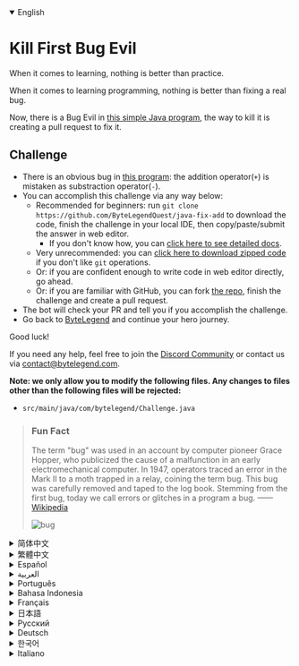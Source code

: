 <details open='true'>
<summary>English</summary>

# Kill First Bug Evil

When it comes to learning, nothing is better than practice.

When it comes to learning programming, nothing is better than fixing a real bug.

Now, there is a Bug Evil in [this simple Java program](https://github.com/ByteLegendQuest/java-fix-add/blob/main/src/main/java/com/bytelegend/Challenge.java),
the way to kill it is creating a pull request to fix it.

## Challenge
- There is an obvious bug in [this program](https://github.com/ByteLegendQuest/java-fix-add/blob/main/src/main/java/com/bytelegend/Challenge.java): the addition operator(`+`) is mistaken as substraction operator(`-`).
- You can accomplish this challenge via any way below:
  - Recommended for beginners: run `git clone https://github.com/ByteLegendQuest/java-fix-add` to download the code,
    finish the challenge in your local IDE, then copy/paste/submit the answer in web editor.
    - If you don't know how, you can [click here to see detailed docs](https://github.com/ByteLegendQuest/java-fix-add/blob/main/docs/en/clone-and-import.md).
  - Very unrecommended: you can [click here to download zipped code](https://codeload.github.com/ByteLegendQuest/java-fix-add/zip/refs/heads/main) if you don't like `git` operations.
  - Or: if you are confident enough to write code in web editor directly, go ahead.
  - Or: if you are familiar with GitHub, you can fork [the repo](https://github.com/ByteLegendQuest/java-fix-add), finish the challenge and create a pull request.
- The bot will check your PR and tell you if you accomplish the challenge.
- Go back to [ByteLegend](https://bytelegend.com) and continue your hero journey.

Good luck!

If you need any help, feel free to join the [Discord Community](https://discord.gg/35RreUUGWt) or contact us via [contact@bytelegend.com](mailto:contact@bytelegend.com).

**Note: we only allow you to modify the following files.
Any changes to files other than the following files will be rejected:**

- `src/main/java/com/bytelegend/Challenge.java`

> ### Fun Fact
>
> The term "bug" was used in an account by computer pioneer Grace Hopper, who publicized the cause of a malfunction in an early electromechanical computer.
> In 1947, operators traced an error in the Mark II to a moth trapped in a relay, coining the term bug. This bug was carefully removed and taped to the log book.
> Stemming from the first bug, today we call errors or glitches in a program a bug.
> ——[Wikipedia](https://en.wikipedia.org/wiki/Software_bug)
>
> ![bug](https://raw.githubusercontent.com/ByteLegendQuest/java-fix-add/main/first-bug.jpg)
</details>
<details>
<summary>简体中文</summary>

# 消灭第一个幺蛾子恶魔

没有什么能比动手实践更快地学到东西了。

没有什么能比真正动手修bug更快地学会编程了。

现在，我们的[一个简单的Java程序](https://github.com/ByteLegendQuest/java-fix-add/blob/main/src/main/java/com/bytelegend/Challenge.java)中有一个幺蛾子恶魔，
消灭这个幺蛾子的方法就是提交一个Pull Request帮我们修复之。

## 挑战
- [这个程序](https://github.com/ByteLegendQuest/java-fix-add/blob/main/src/main/java/com/bytelegend/Challenge.java)里有一个明显的bug：加法函数中的加号(`+`)被写成了减号(`-`)，请修复这个问题。
- 你可以使用以下任意一种方法完成挑战：
  - 初学者推荐：运行`git clone https://git.bytelegend.com/ByteLegendQuest/java-fix-add`将代码下载到本地，在本地使用IDE调试完成后复制到网页编辑器里提交。
    - 如果你不知道怎么做，可以点击[这里查看详细文档](https://github.com/ByteLegendQuest/java-fix-add/blob/main/docs/zh_hans/clone-and-import.md)。
  - 非常不推荐：如果你实在不喜欢`git`命令行操作，你可以[点击这里直接下载打包好的代码](https://ghcodeload.bytelegend.com/ByteLegendQuest/java-fix-add/zip/refs/heads/main)。
  - 或者：如果你非常自信不需要下载代码到本地调试，可以使用网页编辑器直接提交。
  - 或者：如果你对GitHub非常熟悉，你可以fork[这个仓库](https://github.com/ByteLegendQuest/java-fix-add)、完成挑战后，创建一个Pull Request。
- 机器人将会检查你的答案，告诉你你是否通过了挑战。
- 回到[字节传说](https://bytelegend.com)，然后继续你的英雄旅程。

祝你好运！

如果你需要任何帮助，欢迎加入官方玩家QQ群（在[首页](https://bytelegend.com)右下角的`联系 & 关于`菜单里可以找到入群方式）或者[Discord社区](https://discord.gg/35RreUUGWt)，或email至[contact@bytelegend.com](mailto:contact@bytelegend.com)。

**注意：我们只允许您修改以下文件，任何对其他文件的修改都会被拒绝：**

- `src/main/java/com/bytelegend/Challenge.java`

> ### 有趣的小知识
>
> 在1947年9月9日，葛丽丝·霍普（Grace Hopper）发现了世界上第一个电脑bug。
> 有一次Mark II突然宕机，原因是一只飞蛾意外飞入了一台电脑内部而引起了故障（如图所示）。
> 团队在日志本中记录下了这一事件。也因此，人们逐渐开始用“Bug”（原意为“虫子”）来称呼计算机中的错误。
> 现在在华盛顿的美国国家历史博物馆中还可以看到这份日志。
> ——[维基百科](https://zh.wikipedia.org/wiki/%E7%A8%8B%E5%BA%8F%E9%94%99%E8%AF%AF)
>
> ![bug](https://raw.githubusercontent.com/ByteLegendQuest/java-fix-add/main/first-bug.jpg)
</details>
<details>
<summary>繁體中文</summary>

<h1>殺死第一蟲邪惡</h1><p>說到學習，沒有什麼比實踐更好的了。</p><p>在學習編程方面，沒有什麼比修復一個真正的錯誤更好的了。</p><p>現在，在<a href="https://github.com/ByteLegendQuest/java-fix-add/blob/main/src/main/java/com/bytelegend/Challenge.java" target="_blank">這個簡單的 Java 程序</a>中有一個 Bug Evil，殺死它的方法是創建一個拉取請求來修復它。</p><h2>挑戰</h2><ul><li><a href="https://github.com/ByteLegendQuest/java-fix-add/blob/main/src/main/java/com/bytelegend/Challenge.java" target="_blank">這個程序</a>有一個明顯的錯誤：加法運算符（ <code class="notranslate">+</code> ）被誤認為減法運算符（ <code class="notranslate">-</code> ）。</li><li>您可以通過以下任何方式完成此挑戰：<ul><li>建議初學者：運行<code class="notranslate">git clone https://github.com/ByteLegendQuest/java-fix-add</code>下載代碼，在本地 IDE 中完成挑戰，然後在 Web 編輯器中復制/粘貼/提交答案。<ul><li>如果您不知道如何操作，可以<a href="https://github.com/ByteLegendQuest/java-fix-add/blob/main/docs/en/clone-and-import.md" target="_blank">單擊此處查看詳細文檔</a>。</li></ul></li><li>非常不推薦：如果你不喜歡<code class="notranslate">git</code>操作，可以<a href="https://codeload.github.com/ByteLegendQuest/java-fix-add/zip/refs/heads/main" target="_blank">點擊這裡下載壓縮代碼</a>。</li><li>或者：如果您有足夠的信心直接在 Web 編輯器中編寫代碼，請繼續。</li><li>或者：如果你熟悉 GitHub，你可以 fork<a href="https://github.com/ByteLegendQuest/java-fix-add" target="_blank">倉庫</a>，完成挑戰並創建一個拉取請求。</li></ul></li><li>機器人會檢查你的 PR 並告訴你是否完成了挑戰。</li><li>回到<a href="https://bytelegend.com" target="_blank">ByteLegend</a>繼續你的英雄之旅。</li></ul><p>祝你好運！</p><p>如果您需要任何幫助，請隨時加入<a href="https://discord.gg/35RreUUGWt" target="_blank">Discord 社區</a>或通過<a href="mailto:contact@bytelegend.com" target="_blank">contact@bytelegend.com</a>聯繫我們。</p><p><strong>注意：我們只允許您修改以下文件。對以下文件以外的文件的任何更改都將被拒絕：</strong></p><ul><li> <code class="notranslate">src/main/java/com/bytelegend/Challenge.java</code></li></ul><blockquote><h3>有趣的事實</h3><p>計算機先驅格蕾絲·霍珀（Grace Hopper）在一篇文章中使用了“錯誤”一詞，他公開了早期機電計算機故障的原因。 1947 年，操作員將 Mark II 中的一個錯誤追溯到一隻被困在繼電器中的飛蛾，從而創造了“蟲子”一詞。這個錯誤被小心地刪除並貼在日誌上。源於第一個錯誤，今天我們將程序中的錯誤或故障稱為錯誤。 ——<a href="https://en.wikipedia.org/wiki/Software_bug" target="_blank">維基百科</a></p><p><img src="https://raw.githubusercontent.com/ByteLegendQuest/java-fix-add/main/first-bug.jpg" alt="漏洞" /></p></blockquote></details>
<details>
<summary>Español</summary>

<h1>Mata al primer insecto malvado</h1><p> Cuando se trata de aprender, nada es mejor que la práctica.</p><p> Cuando se trata de aprender a programar, nada es mejor que corregir un error real.</p><p> Ahora, hay un Bug Evil en <a href="https://github.com/ByteLegendQuest/java-fix-add/blob/main/src/main/java/com/bytelegend/Challenge.java" target="_blank">este simple programa de Java</a> , la forma de eliminarlo es creando una solicitud de extracción para solucionarlo.</p><h2> Desafío</h2><ul><li> Hay un error obvio en <a href="https://github.com/ByteLegendQuest/java-fix-add/blob/main/src/main/java/com/bytelegend/Challenge.java" target="_blank">este programa</a> : el operador de suma ( <code class="notranslate">+</code> ) se confunde con el operador de resta ( <code class="notranslate">-</code> ).</li><li> Puede lograr este desafío de cualquier manera a continuación:<ul><li> Recomendado para principiantes: ejecute <code class="notranslate">git clone https://github.com/ByteLegendQuest/java-fix-add</code> para descargar el código, finalice el desafío en su IDE local, luego copie/pegue/envíe la respuesta en el editor web.<ul><li> Si no sabe cómo hacerlo, puede <a href="https://github.com/ByteLegendQuest/java-fix-add/blob/main/docs/en/clone-and-import.md" target="_blank">hacer clic aquí para ver los documentos detallados</a> .</li></ul></li><li> Muy poco recomendado: puede <a href="https://codeload.github.com/ByteLegendQuest/java-fix-add/zip/refs/heads/main" target="_blank">hacer clic aquí para descargar el código comprimido</a> si no le gustan las operaciones de <code class="notranslate">git</code> .</li><li> O: si tiene la confianza suficiente para escribir código en el editor web directamente, adelante.</li><li> O: si está familiarizado con GitHub, puede bifurcar <a href="https://github.com/ByteLegendQuest/java-fix-add" target="_blank">el repositorio</a> , finalizar el desafío y crear una solicitud de extracción.</li></ul></li><li> El bot verificará tu PR y te dirá si logras el desafío.</li><li> Regrese a <a href="https://bytelegend.com" target="_blank">ByteLegend</a> y continúe su viaje de héroe.</li></ul><p> ¡Buena suerte!</p><p> Si necesita ayuda, no dude en unirse a la <a href="https://discord.gg/35RreUUGWt" target="_blank">comunidad de Discord</a> o contáctenos a través de <a href="mailto:contact@bytelegend.com" target="_blank">contact@bytelegend.com</a> .</p><p> <strong>Nota: solo le permitimos modificar los siguientes archivos. Cualquier cambio en los archivos que no sean los siguientes archivos será rechazado:</strong></p><ul><li> <code class="notranslate">src/main/java/com/bytelegend/Challenge.java</code></li></ul><blockquote><h3> Hecho de la diversión</h3><p> El término &quot;error&quot; fue utilizado en un relato por la pionera de la informática Grace Hopper, quien publicó la causa de un mal funcionamiento en una de las primeras computadoras electromecánicas. En 1947, los operadores rastrearon un error en el Mark II hasta una polilla atrapada en un relé, acuñando el término error. Este error se eliminó cuidadosamente y se grabó en el libro de registro. A partir del primer error, hoy llamamos error a los errores o fallas en un programa. <a href="https://en.wikipedia.org/wiki/Software_bug" target="_blank">——Wikipedia</a> </p><p><img src="https://raw.githubusercontent.com/ByteLegendQuest/java-fix-add/main/first-bug.jpg" alt="error" /></p></blockquote></details>
<details>
<summary>العربية</summary>

<h1 style=";text-align:right;direction:rtl">اقتل الشر حشرة الأولى</h1><p style=";text-align:right;direction:rtl"> عندما يتعلق الأمر بالتعلم ، فلا شيء أفضل من الممارسة.</p><p style=";text-align:right;direction:rtl"> عندما يتعلق الأمر بتعلم البرمجة ، فلا شيء أفضل من إصلاح خطأ حقيقي.</p><p style=";text-align:right;direction:rtl"> الآن ، هناك Bug Evil في <a href="https://github.com/ByteLegendQuest/java-fix-add/blob/main/src/main/java/com/bytelegend/Challenge.java" target="_blank">برنامج Java البسيط هذا</a> ، وطريقة القضاء عليه هي إنشاء طلب سحب لإصلاحه.</p><h2 style=";text-align:right;direction:rtl"> تحد</h2><ul style=";text-align:right;direction:rtl"><li style=";text-align:right;direction:rtl"> هناك خطأ واضح في <a href="https://github.com/ByteLegendQuest/java-fix-add/blob/main/src/main/java/com/bytelegend/Challenge.java" target="_blank">هذا البرنامج</a> : عامل الإضافة ( <code class="notranslate">+</code> ) مخطئ كعامل استبدال ( <code class="notranslate">-</code> ).</li><li style=";text-align:right;direction:rtl"> يمكنك إنجاز هذا التحدي بأي طريقة أدناه:<ul style=";text-align:right;direction:rtl"><li style=";text-align:right;direction:rtl"> موصى به للمبتدئين: قم بتشغيل <code class="notranslate">git clone https://github.com/ByteLegendQuest/java-fix-add</code> لتنزيل الكود ، وإنهاء التحدي في IDE المحلي الخاص بك ، ثم نسخ / لصق / إرسال الإجابة في محرر الويب.<ul style=";text-align:right;direction:rtl"><li style=";text-align:right;direction:rtl"> إذا كنت لا تعرف كيف يمكنك <a href="https://github.com/ByteLegendQuest/java-fix-add/blob/main/docs/en/clone-and-import.md" target="_blank">النقر هنا لمشاهدة المستندات التفصيلية</a> .</li></ul></li><li style=";text-align:right;direction:rtl"> غير موصى به على الإطلاق: يمكنك <a href="https://codeload.github.com/ByteLegendQuest/java-fix-add/zip/refs/heads/main" target="_blank">النقر هنا لتنزيل رمز مضغوط</a> إذا كنت لا تحب عمليات <code class="notranslate">git</code> .</li><li style=";text-align:right;direction:rtl"> أو: إذا كنت واثقًا بدرجة كافية من كتابة التعليمات البرمجية في محرر الويب مباشرةً ، فابدأ.</li><li style=";text-align:right;direction:rtl"> أو: إذا كنت معتادًا على GitHub ، فيمكنك تفرع <a href="https://github.com/ByteLegendQuest/java-fix-add" target="_blank">الريبو</a> وإنهاء التحدي وإنشاء طلب سحب.</li></ul></li><li style=";text-align:right;direction:rtl"> سيتحقق الروبوت من العلاقات العامة الخاصة بك ويخبرك إذا أنجزت التحدي.</li><li style=";text-align:right;direction:rtl"> ارجع إلى <a href="https://bytelegend.com" target="_blank">ByteLegend وتابع</a> رحلة بطلك.</li></ul><p style=";text-align:right;direction:rtl"> حظ سعيد!</p><p style=";text-align:right;direction:rtl"> إذا كنت بحاجة إلى أي مساعدة ، فلا تتردد في الانضمام إلى <a href="https://discord.gg/35RreUUGWt" target="_blank">مجتمع Discord</a> أو الاتصال بنا عبر <a href="mailto:contact@bytelegend.com" target="_blank">contact@bytelegend.com</a> .</p><p style=";text-align:right;direction:rtl"> <strong>ملاحظة: نسمح لك فقط بتعديل الملفات التالية. سيتم رفض أي تغييرات يتم إجراؤها على الملفات بخلاف الملفات التالية:</strong></p><ul style=";text-align:right;direction:rtl"><li style=";text-align:right;direction:rtl"> <code class="notranslate">src/main/java/com/bytelegend/Challenge.java</code></li></ul><blockquote style=";text-align:right;direction:rtl"><h3 style=";text-align:right;direction:rtl"> حقيقة ممتعة</h3><p style=";text-align:right;direction:rtl"> تم استخدام مصطلح &quot;علة&quot; في حساب رائد الكمبيوتر جريس هوبر ، الذي أعلن عن سبب حدوث خلل في جهاز كمبيوتر كهروميكانيكي مبكر. في عام 1947 ، تتبع المشغلون خطأً في Mark II إلى فراشة عالقة في مرحل ، صاغًا مصطلح علة. تمت إزالة هذا الخطأ بعناية وتسجيله في دفتر السجل. انطلاقًا من الخطأ الأول ، نطلق اليوم على الأخطاء أو مواطن الخلل في البرنامج خطأ. —— <a href="https://en.wikipedia.org/wiki/Software_bug" target="_blank">ويكيبيديا</a> </p><p style=";text-align:right;direction:rtl"><img src="https://raw.githubusercontent.com/ByteLegendQuest/java-fix-add/main/first-bug.jpg" alt="حشرة" /></p></blockquote></details>
<details>
<summary>Português</summary>

<h1>Mate o primeiro inseto maligno</h1><p> Quando se trata de aprender, nada é melhor do que praticar.</p><p> Quando se trata de aprender programação, nada é melhor do que corrigir um bug real.</p><p> Agora, há um Bug Evil <a href="https://github.com/ByteLegendQuest/java-fix-add/blob/main/src/main/java/com/bytelegend/Challenge.java" target="_blank">neste programa Java simples</a> , a maneira de eliminá-lo é criando um pull request para corrigi-lo.</p><h2> Desafio</h2><ul><li> Há um bug óbvio <a href="https://github.com/ByteLegendQuest/java-fix-add/blob/main/src/main/java/com/bytelegend/Challenge.java" target="_blank">neste programa</a> : o operador de adição ( <code class="notranslate">+</code> ) é confundido com o operador de subtração ( <code class="notranslate">-</code> ).</li><li> Você pode realizar este desafio de qualquer maneira abaixo:<ul><li> Recomendado para iniciantes: execute <code class="notranslate">git clone https://github.com/ByteLegendQuest/java-fix-add</code> para baixar o código, conclua o desafio em seu IDE local e copie/cole/envie a resposta no editor da web.<ul><li> Se você não sabe como, você pode <a href="https://github.com/ByteLegendQuest/java-fix-add/blob/main/docs/en/clone-and-import.md" target="_blank">clicar aqui para ver documentos detalhados</a> .</li></ul></li><li> Muito não recomendado: você pode <a href="https://codeload.github.com/ByteLegendQuest/java-fix-add/zip/refs/heads/main" target="_blank">clicar aqui para baixar o código zipado</a> se não gostar das operações do <code class="notranslate">git</code> .</li><li> Ou: se você estiver confiante o suficiente para escrever código diretamente no editor da web, vá em frente.</li><li> Ou: se você estiver familiarizado com o GitHub, você pode bifurcar <a href="https://github.com/ByteLegendQuest/java-fix-add" target="_blank">o repo</a> , finalizar o desafio e criar um pull request.</li></ul></li><li> O bot verificará seu PR e informará se você cumprir o desafio.</li><li> Volte para <a href="https://bytelegend.com" target="_blank">ByteLegend</a> e continue sua jornada de herói.</li></ul><p> Boa sorte!</p><p> Se precisar de ajuda, sinta-se à vontade para se juntar à <a href="https://discord.gg/35RreUUGWt" target="_blank">Comunidade Discord</a> ou entre em contato conosco via <a href="mailto:contact@bytelegend.com" target="_blank">contact@bytelegend.com</a> .</p><p> <strong>Nota: só permitimos que você modifique os seguintes arquivos. Quaisquer alterações em arquivos que não sejam os arquivos a seguir serão rejeitadas:</strong></p><ul><li> <code class="notranslate">src/main/java/com/bytelegend/Challenge.java</code></li></ul><blockquote><h3> Fato engraçado</h3><p> O termo &quot;bug&quot; foi usado em um relato da pioneira da computação Grace Hopper, que divulgou a causa de um mau funcionamento em um computador eletromecânico inicial. Em 1947, os operadores rastrearam um erro no Mark II para uma mariposa presa em um relé, cunhando o termo bug. Este bug foi cuidadosamente removido e colado no livro de registro. Decorrente do primeiro bug, hoje chamamos erros ou falhas em um programa de bug. —— <a href="https://en.wikipedia.org/wiki/Software_bug" target="_blank">Wikipédia</a> </p><p><img src="https://raw.githubusercontent.com/ByteLegendQuest/java-fix-add/main/first-bug.jpg" alt="erro" /></p></blockquote></details>
<details>
<summary>Bahasa Indonesia</summary>

<h1>Bunuh Kejahatan Bug Pertama</h1><p> Dalam hal belajar, tidak ada yang lebih baik daripada berlatih.</p><p> Dalam hal mempelajari pemrograman, tidak ada yang lebih baik daripada memperbaiki bug yang sebenarnya.</p><p> Sekarang, ada Bug Evil dalam <a href="https://github.com/ByteLegendQuest/java-fix-add/blob/main/src/main/java/com/bytelegend/Challenge.java" target="_blank">program Java sederhana ini</a> , cara untuk mematikannya adalah membuat permintaan tarik untuk memperbaikinya.</p><h2> Tantangan</h2><ul><li> Ada bug yang jelas dalam <a href="https://github.com/ByteLegendQuest/java-fix-add/blob/main/src/main/java/com/bytelegend/Challenge.java" target="_blank">program ini</a> : operator penambahan( <code class="notranslate">+</code> ) disalahartikan sebagai operator pengurangan( <code class="notranslate">-</code> ).</li><li> Anda dapat menyelesaikan tantangan ini melalui cara apa pun di bawah ini:<ul><li> Direkomendasikan untuk pemula: jalankan <code class="notranslate">git clone https://github.com/ByteLegendQuest/java-fix-add</code> untuk mengunduh kode, selesaikan tantangan di IDE lokal Anda, lalu salin/tempel/kirim jawabannya di editor web.<ul><li> Jika Anda tidak tahu caranya, Anda dapat <a href="https://github.com/ByteLegendQuest/java-fix-add/blob/main/docs/en/clone-and-import.md" target="_blank">mengklik di sini untuk melihat dokumen terperinci</a> .</li></ul></li><li> Sangat tidak direkomendasikan: Anda dapat <a href="https://codeload.github.com/ByteLegendQuest/java-fix-add/zip/refs/heads/main" target="_blank">mengklik di sini untuk mengunduh kode zip</a> jika Anda tidak menyukai operasi <code class="notranslate">git</code> .</li><li> Atau: jika Anda cukup percaya diri untuk menulis kode di editor web secara langsung, silakan.</li><li> Atau: jika Anda terbiasa dengan GitHub, Anda dapat melakukan fork <a href="https://github.com/ByteLegendQuest/java-fix-add" target="_blank">repo</a> , menyelesaikan tantangan, dan membuat permintaan tarik.</li></ul></li><li> Bot akan memeriksa PR Anda dan memberi tahu Anda jika Anda menyelesaikan tantangan.</li><li> Kembali ke <a href="https://bytelegend.com" target="_blank">ByteLegend</a> dan lanjutkan perjalanan pahlawan Anda.</li></ul><p> Semoga beruntung!</p><p> Jika Anda memerlukan bantuan, jangan ragu untuk bergabung dengan <a href="https://discord.gg/35RreUUGWt" target="_blank">Komunitas Discord</a> atau hubungi kami melalui <a href="mailto:contact@bytelegend.com" target="_blank">contact@bytelegend.com</a> .</p><p> <strong>Catatan: kami hanya mengizinkan Anda untuk mengubah file berikut. Setiap perubahan pada file selain file berikut akan ditolak:</strong></p><ul><li> <code class="notranslate">src/main/java/com/bytelegend/Challenge.java</code></li></ul><blockquote><h3> Fakta Menarik</h3><p> Istilah &quot;bug&quot; digunakan dalam akun oleh pelopor komputer Grace Hopper, yang mempublikasikan penyebab kerusakan pada komputer elektromekanis awal. Pada tahun 1947, operator melacak kesalahan dalam Mark II ke ngengat yang terperangkap dalam relay, menciptakan istilah bug. Bug ini telah dihapus dengan hati-hati dan ditempelkan ke buku log. Berasal dari bug pertama, hari ini kami menyebut kesalahan atau gangguan dalam suatu program sebagai bug. —— <a href="https://en.wikipedia.org/wiki/Software_bug" target="_blank">Wikipedia</a> </p><p><img src="https://raw.githubusercontent.com/ByteLegendQuest/java-fix-add/main/first-bug.jpg" alt="serangga" /></p></blockquote></details>
<details>
<summary>Français</summary>

<h1>Tuez le premier insecte maléfique</h1><p> Quand il s&#39;agit d&#39;apprendre, rien de mieux que la pratique.</p><p> Quand il s&#39;agit d&#39;apprendre la programmation, rien de mieux que de corriger un vrai bogue.</p><p> Maintenant, il y a un Bug Evil dans <a href="https://github.com/ByteLegendQuest/java-fix-add/blob/main/src/main/java/com/bytelegend/Challenge.java" target="_blank">ce programme Java simple</a> , la façon de le tuer est de créer une demande d&#39;extraction pour le réparer.</p><h2> Défi</h2><ul><li> Il y a un bogue évident dans <a href="https://github.com/ByteLegendQuest/java-fix-add/blob/main/src/main/java/com/bytelegend/Challenge.java" target="_blank">ce programme</a> : l&#39;opérateur d&#39;addition( <code class="notranslate">+</code> ) est confondu avec l&#39;opérateur de soustraction( <code class="notranslate">-</code> ).</li><li> Vous pouvez accomplir ce défi de n&#39;importe quelle manière ci-dessous:<ul><li> Recommandé pour les débutants : exécutez <code class="notranslate">git clone https://github.com/ByteLegendQuest/java-fix-add</code> pour télécharger le code, terminez le défi dans votre IDE local, puis copiez/collez/soumettez la réponse dans l&#39;éditeur Web.<ul><li> Si vous ne savez pas comment faire, vous pouvez <a href="https://github.com/ByteLegendQuest/java-fix-add/blob/main/docs/en/clone-and-import.md" target="_blank">cliquer ici pour voir la documentation détaillée</a> .</li></ul></li><li> Très déconseillé : vous pouvez <a href="https://codeload.github.com/ByteLegendQuest/java-fix-add/zip/refs/heads/main" target="_blank">cliquer ici pour télécharger le code compressé</a> si vous n&#39;aimez pas les opérations <code class="notranslate">git</code> .</li><li> Ou : si vous êtes suffisamment confiant pour écrire du code directement dans l&#39;éditeur Web, continuez.</li><li> Ou : si vous êtes familier avec GitHub, vous pouvez forker <a href="https://github.com/ByteLegendQuest/java-fix-add" target="_blank">le dépôt</a> , terminer le défi et créer une demande d&#39;extraction.</li></ul></li><li> Le bot vérifiera votre PR et vous dira si vous accomplissez le défi.</li><li> Retournez à <a href="https://bytelegend.com" target="_blank">ByteLegend</a> et continuez votre voyage de héros.</li></ul><p> Bonne chance!</p><p> Si vous avez besoin d&#39;aide, n&#39;hésitez pas à rejoindre la <a href="https://discord.gg/35RreUUGWt" target="_blank">communauté Discord</a> ou à nous contacter via <a href="mailto:contact@bytelegend.com" target="_blank">contact@bytelegend.com</a> .</p><p> <strong>Remarque : nous vous autorisons uniquement à modifier les fichiers suivants. Toute modification de fichiers autres que les fichiers suivants sera rejetée :</strong></p><ul><li> <code class="notranslate">src/main/java/com/bytelegend/Challenge.java</code></li></ul><blockquote><h3> Fait amusant</h3><p> Le terme &quot;bogue&quot; a été utilisé dans un récit par la pionnière de l&#39;informatique Grace Hopper, qui a rendu public la cause d&#39;un dysfonctionnement d&#39;un des premiers ordinateurs électromécaniques. En 1947, les opérateurs ont retracé une erreur dans le Mark II à un papillon piégé dans un relais, inventant le terme bug. Ce bogue a été soigneusement supprimé et enregistré dans le journal de bord. Issu du premier bogue, nous appelons aujourd&#39;hui des erreurs ou des problèmes dans un programme un bogue. —— <a href="https://en.wikipedia.org/wiki/Software_bug" target="_blank">Wikipédia</a> </p><p><img src="https://raw.githubusercontent.com/ByteLegendQuest/java-fix-add/main/first-bug.jpg" alt="bogue" /></p></blockquote></details>
<details>
<summary>日本語</summary>

<h1>最初のバグの悪を殺す</h1><p>学習に関しては、練習よりも優れているものはありません。</p><p>プログラミングの学習に関しては、実際のバグを修正することほど良いことはありません。</p><p>さて、 <a href="https://github.com/ByteLegendQuest/java-fix-add/blob/main/src/main/java/com/bytelegend/Challenge.java" target="_blank">この単純なJavaプログラム</a>にはバグの悪があります。それを殺す方法は、それを修正するためのプルリクエストを作成することです。</p><h2>チャレンジ</h2><ul><li><a href="https://github.com/ByteLegendQuest/java-fix-add/blob/main/src/main/java/com/bytelegend/Challenge.java" target="_blank">このプログラム</a>には明らかなバグがあります。加算演算子（ <code class="notranslate">+</code> ）は減算演算子（ <code class="notranslate">-</code> ）と間違えられます。</li><li>この課題は、以下のいずれかの方法で達成できます。<ul><li>初心者に推奨： <code class="notranslate">git clone https://github.com/ByteLegendQuest/java-fix-add</code>を実行してコードをダウンロードし、ローカルIDEでチャレンジを終了してから、Webエディターで回答をコピー/貼り付け/送信します。<ul><li>方法がわからない場合は、 <a href="https://github.com/ByteLegendQuest/java-fix-add/blob/main/docs/en/clone-and-import.md" target="_blank">ここをクリックして詳細なドキュメントを参照してください</a>。</li></ul></li><li>非常に推奨されていません<code class="notranslate">git</code>操作が気に入らない場合は、 <a href="https://codeload.github.com/ByteLegendQuest/java-fix-add/zip/refs/heads/main" target="_blank">ここをクリックしてzipコードをダウンロード</a>できます。</li><li>または：Webエディターで直接コードを記述できる自信がある場合は、先に進んでください。</li><li>または：GitHubに精通している場合は<a href="https://github.com/ByteLegendQuest/java-fix-add" target="_blank">、リポジトリ</a>をフォークしてチャレンジを終了し、プルリクエストを作成できます。</li></ul></li><li>ボットはPRをチェックし、チャレンジを達成したかどうかを通知します。</li><li> <a href="https://bytelegend.com" target="_blank">ByteLegend</a>に戻り、ヒーローの旅を続けてください。</li></ul><p>幸運を！</p><p>ヘルプが必要な場合は、 <a href="https://discord.gg/35RreUUGWt" target="_blank">Discordコミュニティ</a>に参加するか、contact <a href="mailto:contact@bytelegend.com" target="_blank">@bytelegend.com</a>からお問い合わせください。</p><p><strong>注：変更できるのは次のファイルのみです。次のファイル以外のファイルへの変更は拒否されます。</strong></p><ul><li> <code class="notranslate">src/main/java/com/bytelegend/Challenge.java</code></li></ul><blockquote><h3>楽しい事実</h3><p>「バグ」という用語は、初期の電気機械式コンピューターの誤動作の原因を公表したコンピューターのパイオニアであるグレースホッパーによってアカウントで使用されました。 1947年、オペレーターはMark IIのエラーをリレーに閉じ込められた蛾まで追跡し、バグという用語を作り出しました。このバグは注意深く削除され、ログブックに記録されました。最初のバグに端を発して、今日、プログラムのエラーまたはグリッチをバグと呼びます。 -<a href="https://en.wikipedia.org/wiki/Software_bug" target="_blank">ウィキペディア</a></p><p><img src="https://raw.githubusercontent.com/ByteLegendQuest/java-fix-add/main/first-bug.jpg" alt="バグ" /></p></blockquote></details>
<details>
<summary>Русский</summary>

<h1>Убить первого жука-зла</h1><p> Когда дело доходит до обучения, нет ничего лучше, чем практика.</p><p> Когда дело доходит до изучения программирования, нет ничего лучше, чем исправить настоящую ошибку.</p><p> Теперь в <a href="https://github.com/ByteLegendQuest/java-fix-add/blob/main/src/main/java/com/bytelegend/Challenge.java" target="_blank">этой простой Java-программе</a> есть Злая ошибка, способ убить ее — создать запрос на включение, чтобы исправить ее.</p><h2> Испытание</h2><ul><li> В <a href="https://github.com/ByteLegendQuest/java-fix-add/blob/main/src/main/java/com/bytelegend/Challenge.java" target="_blank">этой программе</a> есть очевидная ошибка: оператор сложения ( <code class="notranslate">+</code> ) ошибочно принимается за оператор вычитания ( <code class="notranslate">-</code> ).</li><li> Вы можете выполнить эту задачу любым способом, указанным ниже:<ul><li> Рекомендуется для начинающих: запустите <code class="notranslate">git clone https://github.com/ByteLegendQuest/java-fix-add</code> , чтобы загрузить код, выполните задание в локальной среде IDE, затем скопируйте/вставьте/отправьте ответ в веб-редакторе.<ul><li> Если вы не знаете, как это сделать, вы можете <a href="https://github.com/ByteLegendQuest/java-fix-add/blob/main/docs/en/clone-and-import.md" target="_blank">щелкнуть здесь, чтобы просмотреть подробную документацию</a> .</li></ul></li><li> Крайне не рекомендуется: вы можете <a href="https://codeload.github.com/ByteLegendQuest/java-fix-add/zip/refs/heads/main" target="_blank">нажать здесь, чтобы загрузить заархивированный код</a> , если вам не нравятся операции <code class="notranslate">git</code> .</li><li> Или: если вы достаточно уверены, чтобы писать код напрямую в веб-редакторе, вперед.</li><li> Или: если вы знакомы с GitHub, вы можете разветвить <a href="https://github.com/ByteLegendQuest/java-fix-add" target="_blank">репозиторий</a> , выполнить задание и создать запрос на включение.</li></ul></li><li> Бот проверит ваш PR и сообщит, выполнили ли вы задание.</li><li> Вернитесь в <a href="https://bytelegend.com" target="_blank">ByteLegend</a> и продолжайте свое героическое путешествие.</li></ul><p> Удачи!</p><p> Если вам нужна помощь, присоединяйтесь к <a href="https://discord.gg/35RreUUGWt" target="_blank">сообществу Discord</a> или свяжитесь с нами по <a href="mailto:contact@bytelegend.com" target="_blank">адресу contact@bytelegend.com</a> .</p><p> <strong>Примечание: мы разрешаем вам изменять только следующие файлы. Любые изменения в файлах, кроме следующих файлов, будут отклонены:</strong></p><ul><li> <code class="notranslate">src/main/java/com/bytelegend/Challenge.java</code></li></ul><blockquote><h3> Забавный факт</h3><p> Термин «ошибка» был использован в отчете пионера компьютеров Грейс Хоппер, которая опубликовала информацию о причине неисправности в одном из первых электромеханических компьютеров. В 1947 году операторы проследили ошибку в Mark II до мотылька, пойманного в реле, придумав термин « ошибка» . Эта ошибка была тщательно удалена и записана в бортовой журнал. Исходя из первой ошибки, сегодня мы называем ошибки или сбои в программе ошибкой. —— <a href="https://en.wikipedia.org/wiki/Software_bug" target="_blank">Википедия</a> </p><p><img src="https://raw.githubusercontent.com/ByteLegendQuest/java-fix-add/main/first-bug.jpg" alt="ошибка" /></p></blockquote></details>
<details>
<summary>Deutsch</summary>

<h1>Töte First Bug Evil</h1><p> Wenn es ums Lernen geht, ist nichts besser als Übung.</p><p> Wenn es darum geht, Programmieren zu lernen, ist nichts besser, als einen echten Fehler zu beheben.</p><p> Nun, es gibt einen Bug Evil in <a href="https://github.com/ByteLegendQuest/java-fix-add/blob/main/src/main/java/com/bytelegend/Challenge.java" target="_blank">diesem einfachen Java-Programm</a> , der Weg, ihn zu beenden, besteht darin, eine Pull-Anfrage zu erstellen, um ihn zu beheben.</p><h2> Herausforderung</h2><ul><li> Es gibt einen offensichtlichen Fehler in <a href="https://github.com/ByteLegendQuest/java-fix-add/blob/main/src/main/java/com/bytelegend/Challenge.java" target="_blank">diesem Programm</a> : Der Additionsoperator ( <code class="notranslate">+</code> ) wird fälschlicherweise als Subtraktionsoperator ( <code class="notranslate">-</code> ) interpretiert.</li><li> Sie können diese Herausforderung auf eine der folgenden Arten meistern:<ul><li> Empfohlen für Anfänger: Führen Sie <code class="notranslate">git clone https://github.com/ByteLegendQuest/java-fix-add</code> aus, um den Code herunterzuladen, beenden Sie die Herausforderung in Ihrer lokalen IDE und kopieren/fügen Sie dann die Antwort im Web-Editor ein/übermitteln Sie sie.<ul><li> Wenn Sie nicht wissen, wie, können <a href="https://github.com/ByteLegendQuest/java-fix-add/blob/main/docs/en/clone-and-import.md" target="_blank">Sie hier klicken, um detaillierte Dokumente anzuzeigen</a> .</li></ul></li><li> Sehr nicht zu empfehlen: Sie können <a href="https://codeload.github.com/ByteLegendQuest/java-fix-add/zip/refs/heads/main" target="_blank">hier klicken, um den gezippten Code herunterzuladen,</a> wenn Sie <code class="notranslate">git</code> -Operationen nicht mögen.</li><li> Oder: Wenn Sie sicher genug sind, Code direkt im Web-Editor zu schreiben, fahren Sie fort.</li><li> Oder: Wenn Sie mit GitHub vertraut sind, können Sie <a href="https://github.com/ByteLegendQuest/java-fix-add" target="_blank">das Repo forken</a> , die Challenge beenden und einen Pull-Request erstellen.</li></ul></li><li> Der Bot überprüft Ihre PR und teilt Ihnen mit, ob Sie die Herausforderung meistern.</li><li> Gehen Sie zurück zu <a href="https://bytelegend.com" target="_blank">ByteLegend</a> und setzen Sie Ihre Heldenreise fort.</li></ul><p> Viel Glück!</p><p> Wenn Sie Hilfe benötigen, können Sie sich gerne der <a href="https://discord.gg/35RreUUGWt" target="_blank">Discord Community</a> anschließen oder uns über <a href="mailto:contact@bytelegend.com" target="_blank">contact@bytelegend.com kontaktieren</a> .</p><p> <strong>Hinweis: Wir erlauben Ihnen nur, die folgenden Dateien zu ändern. Alle Änderungen an anderen Dateien als den folgenden Dateien werden abgelehnt:</strong></p><ul><li> <code class="notranslate">src/main/java/com/bytelegend/Challenge.java</code></li></ul><blockquote><h3> Lustige Tatsache</h3><p> Der Begriff &quot;Bug&quot; wurde in einem Bericht der Computerpionierin Grace Hopper verwendet, die die Ursache einer Fehlfunktion in einem frühen elektromechanischen Computer veröffentlichte. 1947 führten Betreiber einen Fehler im Mark II auf eine Motte zurück, die in einem Relais gefangen war, und prägten den Begriff Bug. Dieser Fehler wurde sorgfältig entfernt und im Logbuch festgehalten. Ausgehend vom ersten Bug nennen wir heute Fehler oder Störungen in einem Programm einen Bug. <a href="https://en.wikipedia.org/wiki/Software_bug" target="_blank">——Wikipedia</a> </p><p><img src="https://raw.githubusercontent.com/ByteLegendQuest/java-fix-add/main/first-bug.jpg" alt="Insekt" /></p></blockquote></details>
<details>
<summary>한국어</summary>

<h1>첫 번째 버그 이블 죽이기</h1><p> 배움에 있어서는 연습보다 더 좋은 것은 없습니다.</p><p> 프로그래밍을 배울 때 실제 버그를 수정하는 것보다 더 좋은 것은 없습니다.</p><p> 이제 <a href="https://github.com/ByteLegendQuest/java-fix-add/blob/main/src/main/java/com/bytelegend/Challenge.java" target="_blank">이 간단한 Java 프로그램</a> 에는 Bug Evil이 있습니다. 이를 제거하는 방법은 이를 수정하기 위한 풀 요청을 생성하는 것입니다.</p><h2> 도전</h2><ul><li> <a href="https://github.com/ByteLegendQuest/java-fix-add/blob/main/src/main/java/com/bytelegend/Challenge.java" target="_blank">이 프로그램</a> 에는 명백한 버그가 있습니다. 더하기 연산자( <code class="notranslate">+</code> )가 빼기 연산자( <code class="notranslate">-</code> )로 오인됩니다.</li><li> 아래 방법을 통해 이 챌린지를 완료할 수 있습니다.<ul><li> 초보자를 위한 권장 사항: <code class="notranslate">git clone https://github.com/ByteLegendQuest/java-fix-add</code> 를 실행하여 코드를 다운로드하고 로컬 IDE에서 챌린지를 완료한 다음 웹 편집기에서 답변을 복사/붙여넣기/제출하십시오.<ul><li> 방법을 모르는 경우 <a href="https://github.com/ByteLegendQuest/java-fix-add/blob/main/docs/en/clone-and-import.md" target="_blank">여기를 클릭하여 자세한 문서를 볼</a> 수 있습니다.</li></ul></li><li> 매우 권장하지 않음: <code class="notranslate">git</code> 작업이 마음에 들지 않으면 <a href="https://codeload.github.com/ByteLegendQuest/java-fix-add/zip/refs/heads/main" target="_blank">여기를 클릭하여 압축 코드를 다운로드</a> 할 수 있습니다.</li><li> 또는 웹 편집기에서 직접 코드를 작성할 만큼 자신이 있다면 계속 진행하십시오.</li><li> 또는 GitHub에 익숙하다면 리포지토리를 분기 <a href="https://github.com/ByteLegendQuest/java-fix-add" target="_blank">하고</a> 챌린지를 완료하고 풀 요청을 생성할 수 있습니다.</li></ul></li><li> 봇은 PR을 확인하고 도전 과제를 달성했는지 알려줍니다.</li><li> <a href="https://bytelegend.com" target="_blank">ByteLegend</a> 로 돌아가 영웅 여정을 계속하세요.</li></ul><p> 행운을 빕니다!</p><p> 도움이 필요하면 언제든지 <a href="https://discord.gg/35RreUUGWt" target="_blank">Discord 커뮤니티</a> 에 가입하거나 <a href="mailto:contact@bytelegend.com" target="_blank">contact@bytelegend.com</a> 을 통해 문의하세요.</p><p> <strong>참고: 다음 파일만 수정할 수 있습니다. 다음 파일 이외의 파일에 대한 변경 사항은 거부됩니다.</strong></p><ul><li> <code class="notranslate">src/main/java/com/bytelegend/Challenge.java</code></li></ul><blockquote><h3> 재미있는 사실</h3><p> &quot;버그&quot;라는 용어는 초기 전자 기계 컴퓨터의 오작동 원인을 공개한 컴퓨터 개척자 Grace Hopper의 설명에서 사용되었습니다. 1947년에 운영자는 Mark II의 오류를 계전기에 갇힌 나방으로 추적하여 버그라는 용어를 만들었습니다. 이 버그는 조심스럽게 제거되었고 로그북에 기록되었습니다. 첫 번째 버그에서 유래하여 오늘날 우리는 프로그램의 오류 또는 결함을 버그라고 부릅니다. —— <a href="https://en.wikipedia.org/wiki/Software_bug" target="_blank">위키피디아</a> </p><p><img src="https://raw.githubusercontent.com/ByteLegendQuest/java-fix-add/main/first-bug.jpg" alt="벌레" /></p></blockquote></details>
<details>
<summary>Italiano</summary>

<h1>Uccidi il primo insetto malvagio</h1><p> Quando si tratta di imparare, niente è meglio della pratica.</p><p> Quando si tratta di imparare a programmare, niente è meglio che correggere un vero bug.</p><p> Ora, c&#39;è un Bug Evil in <a href="https://github.com/ByteLegendQuest/java-fix-add/blob/main/src/main/java/com/bytelegend/Challenge.java" target="_blank">questo semplice programma Java</a> , il modo per ucciderlo è creare una richiesta pull per risolverlo.</p><h2> Sfida</h2><ul><li> C&#39;è un bug evidente in <a href="https://github.com/ByteLegendQuest/java-fix-add/blob/main/src/main/java/com/bytelegend/Challenge.java" target="_blank">questo programma</a> : l&#39;operatore di addizione( <code class="notranslate">+</code> ) viene scambiato come operatore di sottrazione( <code class="notranslate">-</code> ).</li><li> Puoi portare a termine questa sfida in qualsiasi modo di seguito:<ul><li> Consigliato per i principianti: esegui <code class="notranslate">git clone https://github.com/ByteLegendQuest/java-fix-add</code> per scaricare il codice, completa la sfida nel tuo IDE locale, quindi copia/incolla/invia la risposta nell&#39;editor web.<ul><li> Se non sai come fare, puoi fare <a href="https://github.com/ByteLegendQuest/java-fix-add/blob/main/docs/en/clone-and-import.md" target="_blank">clic qui per visualizzare i documenti dettagliati</a> .</li></ul></li><li> Molto sconsigliato: puoi fare <a href="https://codeload.github.com/ByteLegendQuest/java-fix-add/zip/refs/heads/main" target="_blank">clic qui per scaricare il codice zippato</a> se non ti piacciono le operazioni <code class="notranslate">git</code> .</li><li> Oppure: se sei abbastanza sicuro da scrivere il codice direttamente nell&#39;editor web, vai avanti.</li><li> Oppure: se hai familiarità con GitHub, puoi eseguire il fork <a href="https://github.com/ByteLegendQuest/java-fix-add" target="_blank">del repository</a> , completare la sfida e creare una richiesta pull.</li></ul></li><li> Il bot controllerà il tuo PR e ti dirà se hai superato la sfida.</li><li> Torna a <a href="https://bytelegend.com" target="_blank">ByteLegend</a> e continua il tuo viaggio da eroe.</li></ul><p> Buona fortuna!</p><p> Se hai bisogno di aiuto, non esitare a unirti alla <a href="https://discord.gg/35RreUUGWt" target="_blank">community di Discord</a> o contattaci tramite <a href="mailto:contact@bytelegend.com" target="_blank">contact@bytelegend.com</a> .</p><p> <strong>Nota: ti permettiamo solo di modificare i seguenti file. Eventuali modifiche ai file diversi dai seguenti file verranno rifiutate:</strong></p><ul><li> <code class="notranslate">src/main/java/com/bytelegend/Challenge.java</code></li></ul><blockquote><h3> Fatto divertente</h3><p> Il termine &quot;bug&quot; è stato utilizzato in un resoconto dalla pioniera dei computer Grace Hopper, che ha pubblicizzato la causa di un malfunzionamento in uno dei primi computer elettromeccanici. Nel 1947, gli operatori rintracciarono un errore nel Mark II in una falena intrappolata in una staffetta, coniando il termine bug. Questo bug è stato accuratamente rimosso e registrato sul registro. Derivando dal primo bug, oggi chiamiamo bug gli errori o glitch in un programma. —— <a href="https://en.wikipedia.org/wiki/Software_bug" target="_blank">Wikipedia</a> </p><p><img src="https://raw.githubusercontent.com/ByteLegendQuest/java-fix-add/main/first-bug.jpg" alt="insetto" /></p></blockquote></details>